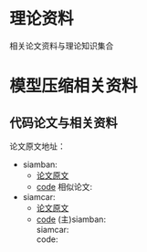 # 理论资料
相关论文资料与理论知识集合
# 模型压缩相关资料


## 代码论文与相关资料

论文原文地址：
- siamban:
   - [论文原文](https://arxiv.org/abs/2003.06761)
   - [code](https://github.com/hqucv/siamban)
相似论文:
- siamcar: 
   - [论文原文](https://arxiv.org/abs/1911.07241)
   - [code](https://github.com/ohhhyeahhh/SiamCAR)
(主)siamban:   
siamcar:   
   code:   

